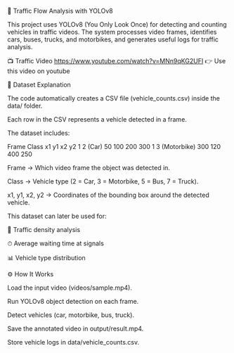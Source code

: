 🚦 Traffic Flow Analysis with YOLOv8

This project uses YOLOv8 (You Only Look Once) for detecting and counting vehicles in traffic videos. The system processes video frames, identifies cars, buses, trucks, and motorbikes, and generates useful logs for traffic analysis.

📺 Traffic Video
https://www.youtube.com/watch?v=MNn9qKG2UFI
👉 Use this video on youtube

📂 Dataset Explanation

The code automatically creates a CSV file (vehicle_counts.csv) inside the data/ folder.

Each row in the CSV represents a vehicle detected in a frame.

The dataset includes:

Frame	Class	x1	y1	x2	y2
1	2 (Car)	50	100	200	300
1	3 (Motorbike)	300	120	400	250

Frame → Which video frame the object was detected in.

Class → Vehicle type (2 = Car, 3 = Motorbike, 5 = Bus, 7 = Truck).

x1, y1, x2, y2 → Coordinates of the bounding box around the detected vehicle.

This dataset can later be used for:

🚗 Traffic density analysis

⏱ Average waiting time at signals

📊 Vehicle type distribution

⚙️ How It Works

Load the input video (videos/sample.mp4).

Run YOLOv8 object detection on each frame.

Detect vehicles (car, motorbike, bus, truck).

Save the annotated video in output/result.mp4.

Store vehicle logs in data/vehicle_counts.csv.
